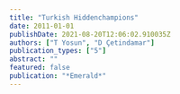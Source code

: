 ```yaml
---
title: "Turkish Hiddenchampions"
date: 2011-01-01
publishDate: 2021-08-20T12:06:02.910035Z
authors: ["T Yosun", "D Çetindamar"]
publication_types: ["5"]
abstract: ""
featured: false
publication: "*Emerald*"
---
```


